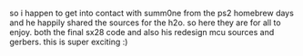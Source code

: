 so i happen to get into contact with summ0ne from the ps2 homebrew days and he happily shared the sources for the h2o.
so here they are for all to enjoy. both the final sx28 code and also his redesign mcu sources and gerbers. 
this is super exciting :)
